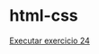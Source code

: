 # html-css

 <a href="https://crownbr.github.io/html-css/exe024/desafio24.html"> Executar exercicio 24
